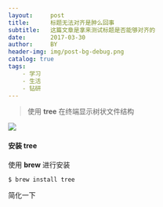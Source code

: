 ```yaml
---
layout:     post
title:      标题无法对齐是肿么回事
subtitle:   这篇文章是拿来测试标题是否能够对齐的
date:       2017-03-30
author:     BY
header-img: img/post-bg-debug.png
catalog: true
tags:
    - 学习
    - 生活
    - 钻研
---
```


> 使用 **tree** 在终端显示树状文件结构

![](https://ww4.sinaimg.cn/large/006tKfTcgy1fdhotefcb5j315s0ugjwk.jpg)

#### 安装 tree
使用 **brew** 进行安装

	$ brew install tree

简化一下
